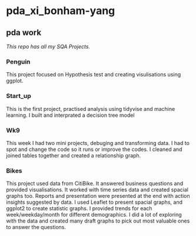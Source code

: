 # pda_xi_bonham-yang
## pda work 
<i> This repo has all my SQA Projects. </i>
<h3> Penguin </h3>
<p> This project focused on Hypothesis test and creating visulisations using ggplot. </p>
<h3> Start_up </h3>
<p> This is the first project, practised analysis using tidyvise and machine learning. I built and interprated a decision tree model </p>
<h3> Wk9 </h3>
<p> This week I had two mini projects, debuging and transforming data. I had to spot and change the code so it runs or improve the codes. I cleaned and joined 
tables together and created a relationship graph. 
<h3> Bikes </h3>
<p> This project used data from CitiBike. It answered business questions and provided visualisations. It worked with time series data and created spacial graphs too. Reports and presentation were presented at the end with action insights suggested by data.
I used Leaflet to present spacial graphs, and ggplot2 to create statistic graphs. I provided trends for each week/weekday/month for different demographics. 
I did a lot of exploring with the data and created many draft graphs to pick out most valuable ones to answer the questions. </p>
